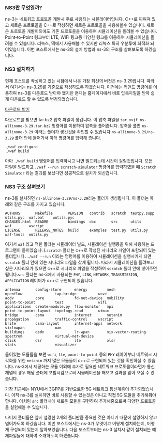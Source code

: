 ### NS3란 무엇일까?

ns-3는 네트워크 프로토콜 개발시 주로 사용되는 시뮬레이터입니다. C++로 짜여져 있고 새로운 프로토콜을 C++로 작성하면 새로운 프로토콜을 사용해볼수 있습니다. 새로운 프로토콜 개발이외에도 기존 프로토콜을 이용하여 시뮬레이션을 돌려볼 수 있습니다. Point-to-Point 링크부터 LTE, WiFi 링크등 다양한 링크를 이용하여 시뮬레이션을 돌려볼 수 있습니다. 리눅스, 맥에서 사용해볼 수 있지만 리눅스 특히 우분투에 최적화 되어있습니다. 이번 포스트에서는 ns-3의 설치 방법과 ns-3의 구조를 살펴보도록 하겠습니다.

### NS3 설치하기

현재 포스트를 작성하고 있는 시점에서 나온 가장 최신의 버전은 ns-3.29입니다. 따라서 여기서는 ns-3.29를 기준으로 작성하도록 하겠습니다. 이전에는 커맨드 명령어를 이용하여 ns-3를 다운로드 받아야 했지만 현재는 홈페이지에서 바로 압축파일을 받아 쉽게 다운로드 할 수 있도록 변경되었습니다.

[다운로드 받기](https://www.nsnam.org/releases/ns-3-29/download/)

다운로드를 받으면 tar.bz2 압축 파일이 생깁니다. 이 압축 파일을 `tar xvjf ns-allinone-3.29.tar.bz2` 명령어를 이용하여 압축을 풀어줍니다. 압축을 풀면 `ns-allinone-3.29` 이라는 폴더가 생긴것을 확인할 수 있습니다.`ns-allinone-3.29/ns-3.29` 폴더 안에 들어가서 아래 명령어를 입력해 줍니다.

```shell
./waf configure
./waf build
```

아마 `./waf build` 명령어를 입력하시고 나면 빌드되는데 시간이 걸릴것입니다. 모든 파일을 빌드하고 `./waf --run scratch-simulator` 명령어를 입력하였을 때 `Scratch Simulator` 라는 결과를 보셨다면 성공적으로 설치가 되신겁니다.

### NS3 구조 살펴보기

ns-3를 설치하면 `ns-allinone-3.29/ns-3.29`라는 폴더가 생성됩니다. 이 폴더는 아래와 같은 구조를 가지고 있습니다.

```
AUTHORS       Makefile       VERSION   contrib   scratch  testpy.supp  utils.pyc  waf.bat    wutils.pyc
CHANGES.html  README         bindings  doc       src      utils        waf        wscript
LICENSE       RELEASE_NOTES  build     examples  test.py  utils.py     waf-tools  wutils.py
```

여기서 `waf` 라고 적힌 폴더는 시뮬레이터 빌드, 시뮬레이션 실행등을 위해 사용하는 프로그램이 들어있습니다.`scratch` 폴더는 c++로 작성된 시나리오 파일이 포함되어 있는 폴더입니다. `./waf --run` 이라는 명령어를 이용하여 시뮬레이션을 실행시키게 되면 `scratch` 폴더 안에 있는 시나리오 파일을 찾게 됩니다. 따라서 시뮬레이션을 돌려보고 싶은 시나리오가 있으면 c++로 시나리오 파일을 작성하여 `scratch` 폴더 안에 넣어주면 됩니다.`src` 폴더는 ns-3에서 사용되는 `PHY`, `LINK`, `NETWORK`, `TRANSMISSION`, `APPLICATION` 레이어가 c++로 구현되어 있습니다.

```
antenna       config-store      energy         mesh                openflow               tap-bridge          wave
aodv          core              fd-net-device  mobility            point-to-point         test                wifi
applications  create-module.py  flow-monitor   mpi                 point-to-point-layout  topology-read       wimax
bridge        csma              internet       netanim             propagation            traffic-control     wscript
brite         csma-layout       internet-apps  network             sixlowpan              uan
buildings     dsdv              lr-wpan        nix-vector-routing  spectrum               virtual-net-device
click         dsr               lte            olsr                stats                  visualizer
```

들어있는 모듈들을 보면 `wifi`, `lte`, `point-to-point` 등의 `PHY` 레이어부터 네트워크 시각화를 위한 `netanim` 까지 많은 모듈들이 c++로 구현되어 있는 것을 확인하실 수 있습니다. ns-3에서 제공하는 모듈 이외에 추가로 필요한 네트워크 프로토콜이라던가 통신 채널의 경우 해당 폴더에 포함시킴으로써 시뮬레이션을 해보고 결과를 얻어 보실 수 있습니다.

가장 최근에는 NYU에서 3GPP를 기반으로한 5G 네트워크 통신계층이 추가되었습니다. 아직 ns-3를 설치하면 바로 사용할 수 있는것은 아니고 직접 5G 모듈을 추가해줘야 합니다. 이처럼 `src` 폴더내에 새로운 모듈을 구현하여 추가해줌으로써 다양한 프로토콜을 실험해볼 수 있습니다.

나머지 폴더들은 앞서 설명한 2개의 폴더만큼 중요한 것은 아니기 때문에 설명하지 않고 넘어가도록 하겠습니다. 이번 포스트에서는 ns-3가 무엇이고 어떻게 설치하는지, 어떻게 구성되어 있는지 알아보았습니다. 다음 포스트부터는 ns-3 설치시 같이 설치되는 예제파일들에 대하여 소개하도록 하겠습니다.
